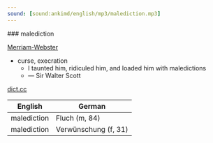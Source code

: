 ```yaml
---
sound: [sound:ankimd/english/mp3/malediction.mp3]
---
```


\### malediction

[Merriam-Webster](https://www.merriam-webster.com/dictionary/malediction)

- curse, execration
    - I taunted him, ridiculed him, and loaded him with maledictions
    - — Sir Walter Scott

[dict.cc](https://www.dict.cc/malediction)

| English        | German       |
| -------------- | ------------ |
| malediction | Fluch (m, 84) |
| malediction | Verwünschung (f, 31) |

